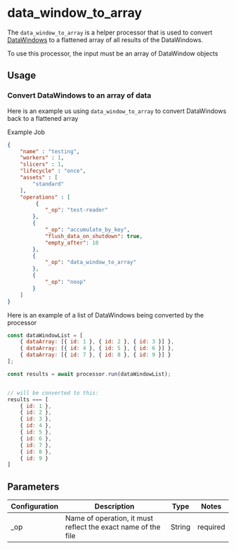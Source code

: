 # data_window_to_array #

The `data_window_to_array` is a helper processor that is used to convert [DataWindows](../entity/data-window.md) to a flattened array of all results of the DataWindows.

To use this processor, the input must be an array of DataWindow objects

## Usage

### Convert DataWindows to an array of data
Here is an example us using `data_window_to_array` to convert DataWindows back to a flattened array

Example Job
```json
{
    "name" : "testing",
    "workers" : 1,
    "slicers" : 1,
    "lifecycle" : "once",
    "assets" : [
        "standard"
    ],
    "operations" : [
         {
            "_op": "test-reader"
        },
        {
            "_op": "accumulate_by_key",
            "flush_data_on_shutdown": true,
            "empty_after": 10
        },
        {
            "_op": "data_window_to_array"
        },
        {
            "_op": "noop"
        }
    ]
}
```
Here is an example of a list of DataWindows being converted by the processor
```javascript
const dataWindowList = [
    { dataArray: [{ id: 1 }, { id: 2 }, { id: 3 }] },
    { dataArray: [{ id: 4 }, { id: 5 }, { id: 6 }] },
    { dataArray: [{ id: 7 }, { id: 8 }, { id: 9 }] }
];

const results = await processor.run(dataWindowList);


// will be converted to this:
results === [
    { id: 1 },
    { id: 2 },
    { id: 3 },
    { id: 4 },
    { id: 5 },
    { id: 6 },
    { id: 7 },
    { id: 8 },
    { id: 9 }
]
```


## Parameters

| Configuration | Description | Type |  Notes |
| --------- | -------- | ------ | ------ |
| _op | Name of operation, it must reflect the exact name of the file | String | required |
